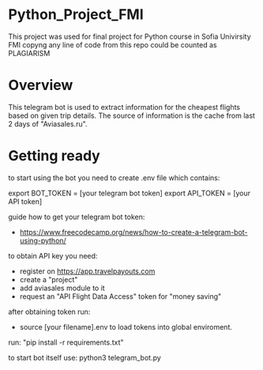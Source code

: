 # Python_Project_FMI
This project was used for final project for Python course in Sofia Univirsity FMI copyng any line of code from this repo could be counted as PLAGIARISM

# Overview
This telegram bot is used to extract information for the cheapest flights based on given trip details. The source of information is the cache from last 2 days of "Aviasales.ru".

# Getting ready
to start using the bot you need to create .env file which contains:

export BOT_TOKEN = [your telegram bot token]
export API_TOKEN = [your API token]

guide how to get your telegram bot token:
  - https://www.freecodecamp.org/news/how-to-create-a-telegram-bot-using-python/
 
to obtain API key you need:
  - register on https://app.travelpayouts.com
  - create a "project"
  - add aviasales module to it
  - request an "API Flight Data Access" token for "money saving"
  
after obtaining token run:
  - source [your filename].env to load tokens into global enviroment.
  
run: "pip install -r requirements.txt"

to start bot itself use: python3 telegram_bot.py 
